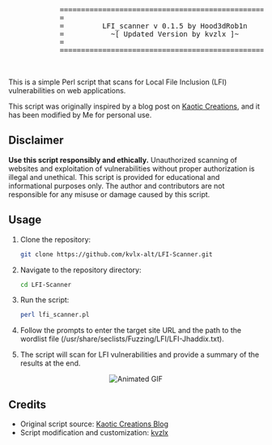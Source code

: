<p align="center">
  <pre>
			=======================================================
			=                                                     =
			=         LFI_scanner v 0.1.5 by Hood3dRob1n          =
			=           ~[ Updated Version by kvzlx ]~            =
			=                                                     =
			=======================================================

  </pre>
</p>



This is a simple Perl script that scans for Local File Inclusion (LFI) vulnerabilities on web applications.

This script was originally inspired by a blog post on [Kaotic Creations](http://kaoticcreations.blogspot.com/2011/08/automated-lfirfi-scanning-exploiting.html), and it has been modified by Me for personal use.

## Disclaimer

**Use this script responsibly and ethically.** Unauthorized scanning of websites and exploitation of vulnerabilities without proper authorization is illegal and unethical. This script is provided for educational and informational purposes only. The author and contributors are not responsible for any misuse or damage caused by this script.

## Usage

1. Clone the repository:

   ```bash
   git clone https://github.com/kvlx-alt/LFI-Scanner.git
   ```

2. Navigate to the repository directory:

   ```bash
   cd LFI-Scanner
   ```

3. Run the script:

   ```bash
   perl lfi_scanner.pl
   ```

4. Follow the prompts to enter the target site URL and the path to the wordlist file (/usr/share/seclists/Fuzzing/LFI/LFI-Jhaddix.txt).

5. The script will scan for LFI vulnerabilities and provide a summary of the results at the end.

<p align="center">
  <img src="lfi2.gif" alt="Animated GIF">
</p>



## Credits

- Original script source: [Kaotic Creations Blog](http://kaoticcreations.blogspot.com/2011/08/automated-lfirfi-scanning-exploiting.html)
- Script modification and customization: [kvzlx](https://github.com/kvlx-alt)
